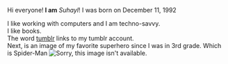 <html>
<head>
<title>Suhayl Webpage</title>
</head>

<body>
<p> Hi everyone!<b> I am</b> <em>Suhayl</em>! I was born on December 11, 1992 </p>
I like working with computers and I am techno-savvy. <br>
I like books.
<div>The word <a href="suhaylthehero.tumblr.com">tumblr</a> links to my tumblr account.</div>
Next, is an image of my favorite superhero since I was in 3rd grade. Which is Spider-Man
<img src= "http://img4.wikia.nocookie.net/__cb20140327014638/marveldatabase/images/c/ca/Peter_Parker_%28Earth-616%29_from_Superior_Spider-Man_Vol_1_30.jpg" alt= "Sorry, this image isn't available.">
</body>
</html>
